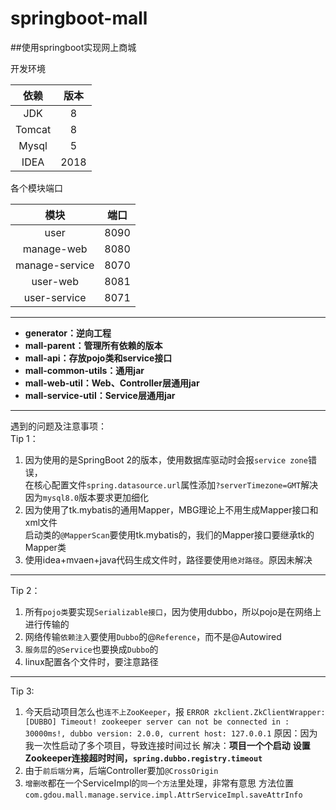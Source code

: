 # springboot-mall
##使用springboot实现网上商城

开发环境

|    依赖    |   版本   |
|:----------:|  :----:  |
|JDK |   8   |  
|Tomcat |   8   |
|Mysql |   5   |
|IDEA |   2018   |

各个模块端口

|     模块   |   端口   |
|:----------:|  :----:  |
|user    |   8090   |  
|manage-web    |   8080   |  
|manage-service|   8070   |
|user-web    |   8081   |  
|user-service|   8071   |


----------
- **generator：逆向工程**
- **mall-parent：管理所有依赖的版本**
- **mall-api：存放pojo类和service接口**    
- **mall-common-utils：通用jar**
- **mall-web-util：Web、Controller层通用jar**
- **mall-service-util：Service层通用jar**

----------
遇到的问题及注意事项：            
Tip 1：    
1. 因为使用的是SpringBoot 2的版本，使用数据库驱动时会报`service zone`错误，   
   在核心配置文件`spring.datasource.url`属性添加`?serverTimezone=GMT`解决  
   因为`mysql8.0`版本要求更加细化      
2. 因为使用了tk.mybatis的通用Mapper，MBG理论上不用生成Mapper接口和xml文件   
   启动类的`@MapperScan`要使用tk.mybatis的，我们的Mapper接口要继承tk的Mapper<Class>类     
3. 使用idea+mvaen+java代码生成文件时，路径要使用`绝对路径`。原因未解决  

----------
Tip 2：
1. 所有`pojo类`要实现`Serializable接口`，因为使用dubbo，所以pojo是在网络上进行传输的  
2. 网络传输`依赖注入`要使用`Dubbo`的@`Reference`，而不是@Autowired
3. `服务层`的`@Service`也要换成`Dubbo`的
4. linux配置各个文件时，要注意路径

----------
Tip 3:
1. 今天启动项目怎么也`连不上ZooKeeper`，报 `ERROR zkclient.ZkClientWrapper: [DUBBO] Timeout! zookeeper server can not be connected in : 30000ms!, dubbo version: 2.0.0, current host: 127.0.0.1`
   原因：因为我一次性启动了多个项目，导致连接时间过长
   解决：**项目一个个启动**  **设置Zookeeper连接超时时间，`spring.dubbo.registry.timeout`**
2. 由于`前后端分离`，后端Controller要加`@CrossOrigin`
3. `增删改`都在一个ServiceImpl的`同一个方法`里处理，非常有意思
   方法位置`com.gdou.mall.manage.service.impl.AttrServiceImpl.saveAttrInfo`